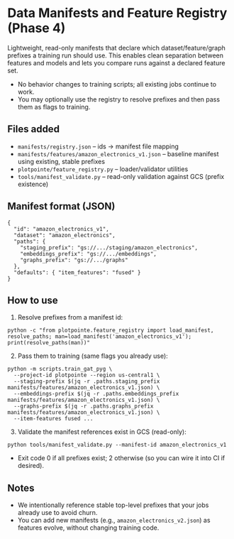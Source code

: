 # Data Manifests and Feature Registry (Phase 4)

Lightweight, read-only manifests that declare which dataset/feature/graph prefixes a training run should use. This enables clean separation between features and models and lets you compare runs against a declared feature set.

- No behavior changes to training scripts; all existing jobs continue to work.
- You may optionally use the registry to resolve prefixes and then pass them as flags to training.

## Files added
- `manifests/registry.json` – ids -> manifest file mapping
- `manifests/features/amazon_electronics_v1.json` – baseline manifest using existing, stable prefixes
- `plotpointe/feature_registry.py` – loader/validator utilities
- `tools/manifest_validate.py` – read-only validation against GCS (prefix existence)

## Manifest format (JSON)

```
{
  "id": "amazon_electronics_v1",
  "dataset": "amazon_electronics",
  "paths": {
    "staging_prefix": "gs://.../staging/amazon_electronics",
    "embeddings_prefix": "gs://.../embeddings",
    "graphs_prefix": "gs://.../graphs"
  },
  "defaults": { "item_features": "fused" }
}
```

## How to use

1) Resolve prefixes from a manifest id:

```
python -c "from plotpointe.feature_registry import load_manifest, resolve_paths; man=load_manifest('amazon_electronics_v1'); print(resolve_paths(man))"
```

2) Pass them to training (same flags you already use):

```
python -m scripts.train_gat_pyg \
  --project-id plotpointe --region us-central1 \
  --staging-prefix $(jq -r .paths.staging_prefix manifests/features/amazon_electronics_v1.json) \
  --embeddings-prefix $(jq -r .paths.embeddings_prefix manifests/features/amazon_electronics_v1.json) \
  --graphs-prefix $(jq -r .paths.graphs_prefix manifests/features/amazon_electronics_v1.json) \
  --item-features fused ...
```

3) Validate the manifest references exist in GCS (read-only):

```
python tools/manifest_validate.py --manifest-id amazon_electronics_v1
```

- Exit code 0 if all prefixes exist; 2 otherwise (so you can wire it into CI if desired).

## Notes
- We intentionally reference stable top-level prefixes that your jobs already use to avoid churn.
- You can add new manifests (e.g., `amazon_electronics_v2.json`) as features evolve, without changing training code.

